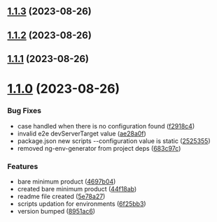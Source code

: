 ## [1.1.3](https://github.com/SubxX/ng-environment-generator/compare/v1.1.2...v1.1.3) (2023-08-26)



## [1.1.2](https://github.com/SubxX/ng-environment-generator/compare/v1.1.1...v1.1.2) (2023-08-26)



## [1.1.1](https://github.com/SubxX/ng-environment-generator/compare/v1.1.0...v1.1.1) (2023-08-26)



# [1.1.0](https://github.com/SubxX/ng-environment-generator/compare/4697b04b6e59a0d0077849af7faecffa9b99d2c0...v1.1.0) (2023-08-26)


### Bug Fixes

* case handled when there is no configuration found ([f2918c4](https://github.com/SubxX/ng-environment-generator/commit/f2918c420968ceb1f3a6a2679b27ce425865f6fb))
* invalid e2e devServerTarget value ([ae28a0f](https://github.com/SubxX/ng-environment-generator/commit/ae28a0f4cafa8dcd9e7556826713b405f36b1949))
* package.json new scripts --configuration value is static ([2525355](https://github.com/SubxX/ng-environment-generator/commit/2525355b61b99898d72f74a7919b5ee81ae610c6))
* removed ng-env-generator from project deps ([683c97c](https://github.com/SubxX/ng-environment-generator/commit/683c97c7f07afc2f79f9c38d359480f3e0766793))


### Features

* bare minimum product ([4697b04](https://github.com/SubxX/ng-environment-generator/commit/4697b04b6e59a0d0077849af7faecffa9b99d2c0))
* created bare minimum product ([44f18ab](https://github.com/SubxX/ng-environment-generator/commit/44f18aba182f764d4d28ab586631e10709d5e524))
* readme file created ([5e78a27](https://github.com/SubxX/ng-environment-generator/commit/5e78a27c06ab27beee0ac45d1f0f255791fa1eac))
* scripts updation for environments ([6f25bb3](https://github.com/SubxX/ng-environment-generator/commit/6f25bb34374e3f8ca9404d3376823bbea841f3db))
* version bumped ([8951ac6](https://github.com/SubxX/ng-environment-generator/commit/8951ac6b97a82079c258a1236712f3d564f8f325))



